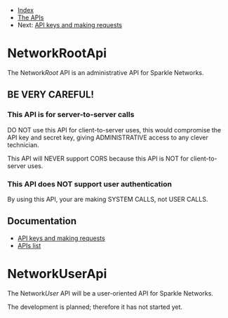 
* [Index](0000-Index.md)
* [The APIs](6000-APIs.md)
* Next: [API keys and making requests](6101-NetworkRootApi-Request.md)


NetworkRootApi
=====================================


The Network*Root* API is an administrative API for Sparkle Networks.


BE VERY CAREFUL!
----------------------

### This API is for **server-to-server** calls

DO NOT use this API for client-to-server uses, this would compromise the API key and secret key, giving ADMINISTRATIVE access to any clever technician.

This API will NEVER support CORS because this API is NOT for client-to-server uses.

### This API does NOT support user authentication

By using this API, your are making SYSTEM CALLS, not USER CALLS.


Documentation
-------------------------



* [API keys and making requests](6101-NetworkRootApi-Request.md)
* [APIs list](6102-NetworkRootApi-APIs.md)


NetworkUserApi
=====================================


The Network*User* API will be a user-oriented API for Sparkle Networks.

The development is planned; therefore it has not started yet.



